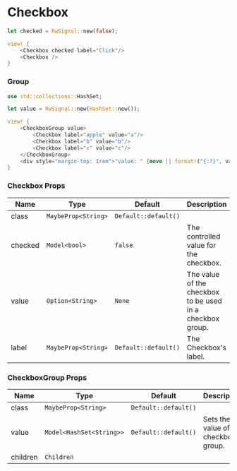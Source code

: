 # Checkbox

```rust demo
let checked = RwSignal::new(false);

view! {
    <Checkbox checked label="Click"/>
    <Checkbox />
}
```

### Group

```rust demo
use std::collections::HashSet;

let value = RwSignal::new(HashSet::new());

view! {
    <CheckboxGroup value>
        <Checkbox label="apple" value="a"/>
        <Checkbox label="b" value="b"/>
        <Checkbox label="c" value="c"/>
    </CheckboxGroup>
    <div style="margin-top: 1rem">"value: " {move || format!("{:?}", value.get())}</div>
}
```

### Checkbox Props

| Name    | Type                | Default              | Description                                               |
| ------- | ------------------- | -------------------- | --------------------------------------------------------- |
| class   | `MaybeProp<String>` | `Default::default()` |                                                           |
| checked | `Model<bool>`       | `false`              | The controlled value for the checkbox.                    |
| value   | `Option<String>`    | `None`               | The value of the checkbox to be used in a checkbox group. |
| label   | `MaybeProp<String>` | `Default::default()` | The Checkbox's label.                                     |

### CheckboxGroup Props

| Name     | Type                     | Default              | Description                           |
| -------- | ------------------------ | -------------------- | ------------------------------------- |
| class    | `MaybeProp<String>`      | `Default::default()` |                                       |
| value    | `Model<HashSet<String>>` | `Default::default()` | Sets the value of the checkbox group. |
| children | `Children`               |                      |                                       |
